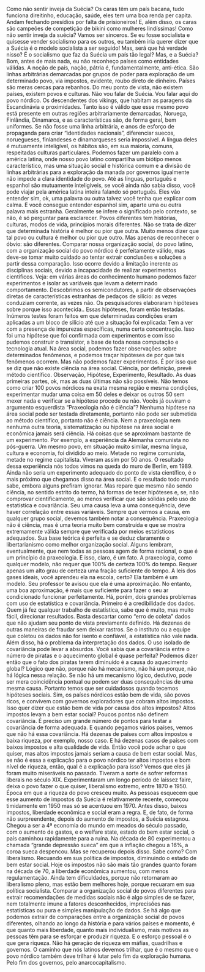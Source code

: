 Como não sentir inveja da Suécia?
Os caras têm um país bacana, tudo funciona direitinho, educação, saúde, eles tem uma boa renda per capita.
Andam fechando presídios por falta de prisioneiros!
E, além disso, os caras são campeões de competição de bikini como mulheres lindíssimas! 
Como não sentir inveja da suécia?
Vamos ser sinceros. Se eu fosse socialista e quisesse vender socialismo para os outros, eu também iria querer dizer que a Suécia é o modelo socialista a ser seguido!
Mas, será que há verdade nisso? É o socialismo que faz da Suécia um país tão legal?
Mas, e a Suécia?
Bom, antes de mais nada, eu não reconheço países como entidades válidas. A noção de país, nação, pátria é, fundamentalmente, anti-ética.
São linhas arbitrárias demarcadas por grupos de poder para exploração de um determinado povo, via impostos, evidente, roubo direto de dinheiro. Países são meras cercas para rebanhos.
Do meu ponto de vista, não existem países, existem povos e culturas.
Não vou falar de Suécia. Vou falar aqui do povo nórdico. Os descendentes dos vikings, que habitam as paragens da Escandinávia e proximidades.
Tanto isso é válido que esse mesmo povo está presente em outras regiões arbitrariamente demarcadas, Noruega, Finlândia, Dinamarca, e as características são, de forma geral, bem uniformes.
Se não fosse uma linha arbitrária, e anos de esforço de propaganda para criar “identidades nacionais”, diferenciar suecos, noruegueses, finlandeses e dinamarqueses seria impossível. 
A língua deles é mutuamente inteligível, os hábitos são, em sua maioria, comuns, respeitadas culturas particulares. 
Podemos fazer um paralelo com a américa latina, onde nosso povo latino compartilha um biótipo menos característico, mas uma situação social e histórica comum e a divisão de linhas arbitrárias para a exploração da manada por governos igualmente não impede a clara identidade do povo.
Até as línguas, português e espanhol são mutuamente inteligíveis, se você ainda não sabia disso, você pode viajar pela américa latina inteira falando só português. 
Eles vão entender sim, ok, uma palavra ou outra talvez você tenha que explicar com calma. E você consegue entender espanhol sim, aparte uma ou outra palavra mais estranha. Geralmente se infere o significado pelo contexto, se não, é só perguntar para esclarecer.
Povos diferentes tem histórias, culturas, modos de vida, princípios morais diferentes. 
Não se trata de dizer que determinada história é melhor ou pior que outra. Muito menos dizer que tal povo ou cultura é melhor ou pior que outro.
Mas apenas de reconhecer o óbvio: são diferentes.
Comparar nossa organização social, do povo latino, com a organização social do povo nórdico é perfeitamente válido, mas deve-se tomar muito cuidado ao tentar extrair conclusões e soluções a partir dessa comparação.
Isso ocorre devido a limitação inerente as disciplinas sociais, devido a incapacidade de realizar experimentos científicos.
Veja: em várias áreas do conhecimento humano podemos fazer experimentos e isolar as variáveis que levam a determinado comportamento.
Descobrimos os semicondutores, a partir de observações diretas de características estranhas de pedaços de silício: as vezes conduziam corrente, as vezes não. 
Os pesquisadores elaboraram hipóteses sobre porque isso acontecida..
Essas hipóteses, foram então testadas. Inúmeros testes foram feitos em que determinadas condições eram aplicadas a um bloco de silício até que a situação foi explicada:
Tem a ver com a presença de impurezas específicas, numa certa concentração.
Isso foi uma hipótese que foi confirmada com experimentos e com isso pudemos construir o transístor, a base de toda nossa computação e tecnologia atual.
Na área social, podemos fazer observações sobre determinados fenômenos, e podemos traçar hipóteses de por que tais fenômenos ocorrem. Mas não podemos fazer experimentos.
É por isso que se diz que não existe ciência na área social. Ciência, por definição, prevê método científico. 
Observação, Hipótese, Experimento, Resultado. 
As duas primeiras partes, ok, mas as duas últimas não são possíveis.
Não temos como criar 100 povos nórdicos na exata mesma região e mesma condições, experimentar mudar uma coisa em 50 deles e deixar os outros 50 sem mexer nada e verificar se a hipótese procede ou não.
Vocês já ouviram o argumento esquerdista “Praxeologia não é ciência”? 
Nenhuma hipótese na área social pode ser testada diretamente, portanto não pode ser submetida ao método científico, portanto não é ciência.
Nem a praxeologia nem nenhuma outra teoria, sistematização ou hipótese na área social e econômica jamais será ciência.
Há coisas que se aproximam bastante de um experimento. 
Por exemplo, a experiência da Alemanha comunista no pós-guerra. Um mesmo povo, em situação muito similar, mesma língua, cultura e economia, foi dividido ao meio. Metade no regime comunista, metade no regime capitalista. Viveram assim por 50 anos. O resultado dessa experiência nós todos vimos na queda do muro de Berlin, em 1989. 
Ainda não seria um experimento adequado do ponto de vista científico, é o mais próximo que chegamos disso na área social. E o resultado todo mundo sabe, embora alguns prefiram ignorar.
Mas repare que mesmo não sendo ciência, no sentido estrito do termo, há formas de tecer hipóteses e, se, não comprovar cientificamente, ao menos verificar que são sólidas pelo uso de estatística e covariância.
Seu uma causa leva a uma consequência, deve haver correlação entre essas variáveis. Sempre que vermos a causa, em qualquer grupo social, devemos também notar a consequência. 
Praxeologia não é ciência, mas é uma teoria muito bem construída e que se mostra extremamente válida sempre que verificada por meios estatísticos adequados. 
Sua base teórica é perfeita e se deduz claramente o libertarianismo como melhor organização social.
Alguns lembram, eventualmente, que nem todas as pessoas agem de forma racional, o que é um princípio da praxeologia. E isso, claro, é um fato.
A praxeologia, como qualquer modelo, não requer que 100% de certeza 100% do tempo. Requer apenas um alto grau de certeza uma fração suficiente do tempo.
A leis dos gases ideais, você aprendeu ela na escola, certo? Ela também é um modelo. Seu professor te avisou que ela é uma aproximação. 
No entanto, uma boa aproximação, é mais que suficiente para fazer o seu ar condicionado funcionar perfeitamente.
Há, porém, dois grandes problemas com uso de estatística e covariância. Primeiro é a credibilidade dos dados. 
Quem já fez qualquer trabalho de estatística, sabe que é muito, mas muito fácil, direcionar resultados. Basta descartar como “erro de coleta” dados que não ajudam seu ponto de vista previamente definido. Há dezenas de outras maneiras de fraudar sem deixar rastros.
Se o instituto ou a equipe que coletou os dados não for isento e confiável, a estatística não vale nada.
Além disso, há o problema da interpretação dos dados. 
O uso isolado de covariância pode levar a absurdos. Você sabia que a covariância entre o número de piratas e o aquecimento global é quase perfeita? 
Podemos dizer então que o fato dos piratas terem diminuído é a causa do aquecimento global? 
Lógico que não, porque não há mecanismo, não há um porque, não há lógica nessa relação. 
Se não há um mecanismo lógico, dedutivo, pode ser mera coincidência pontual ou podem ser duas consequências de uma mesma causa. 
Portanto temos que ser cuidadosos quando tecemos hipóteses sociais. 
Sim, os países nórdicos estão bem de vida, são povos ricos, e convivem com governos exploradores que cobram altos impostos. 
Isso quer dizer que estão bem de vida por causa dos altos impostos? Altos impostos levam a bem estar social?
Poucos pontos não definem covariância. É preciso um grande número de pontos para testar a covariância de forma adequada.
E quando pegamos vários países, vemos que não há essa covariância. 
Há dezenas de países com altos impostos e baixa riqueza, por exemplo, nosso caso. 
E há dezenas casos de países com baixos impostos e alta qualidade de vida.
Então você pode achar o que quiser, mas altos impostos jamais seriam a causa de bem estar social.
Mas, se não é essa a explicação para o povo nórdico ter altos impostos e bom nível de riqueza, então, qual é a explicação para isso? 
Vemos que eles já foram muito miseráveis no passado.
Tiveram a sorte de sofrer reformas liberais no século XIX. Experimentaram um longo período de laissez faire, deixa o povo fazer o que quiser, liberalismo extremo, entre 1870 e 1950.
Época em que a riqueza do povo cresceu muito.
As pessoas esquecem que esse aumento de impostos da Suécia é relativamente recente, começou timidamente em 1950 mas só se acentuou em 1970. Antes disso, baixos impostos, liberdade econômica e social eram a regra.
E, de fato, de forma não surpreendente, depois do aumento de impostos, a Suécia estagnou. Chegou a ser a 4ª economia do mundo em meados do século passado, com o aumento de gastos, e o welfare state, estado do bem estar social, o país caminhou rapidamente para a ruína.
Na década de 80 experimentou a chamada “grande depressão sueca” em que a inflação chegou a 16%, a coroa sueca despencou. 
Mas se recuperou depois disso. Sabe como? Com liberalismo. Recuando em sua política de impostos, diminuindo o estado de bem estar social.
Hoje os impostos não são mais tão grandes quanto foram na década de 70, a liberdade econômica aumentou, com menos regulamentação.
Ainda tem dificuldades, porque não retornaram ao liberalismo pleno, mas estão bem melhores hoje, porque recuaram em sua política socialista.
Comparar a organização social de povos diferentes para extrair recomendações de medidas sociais não é algo simples de se fazer, nem totalmente imune a fatores desconhecidos, imprecisões nas estatísticas ou pura e simples manipulação de dados.
Se há algo que podemos extrair de comparações entre a organização social de povos diferentes, olhando ao longo da história e para vários países e momento, é que quanto mais liberdade, quanto mais individualismo, mais motivos as pessoas têm para se esforçar e produzir riqueza. 
E o esforço pessoal é o que gera riqueza. Não há geração de riqueza em máfias, quadrilhas e governos.
O caminho que nós latinos devemos trilhar, que é o mesmo que o povo nórdico também deve trilhar é lutar pelo fim da exploração humana. Pelo fim dos governos, pelo anarcocapitalismo.


